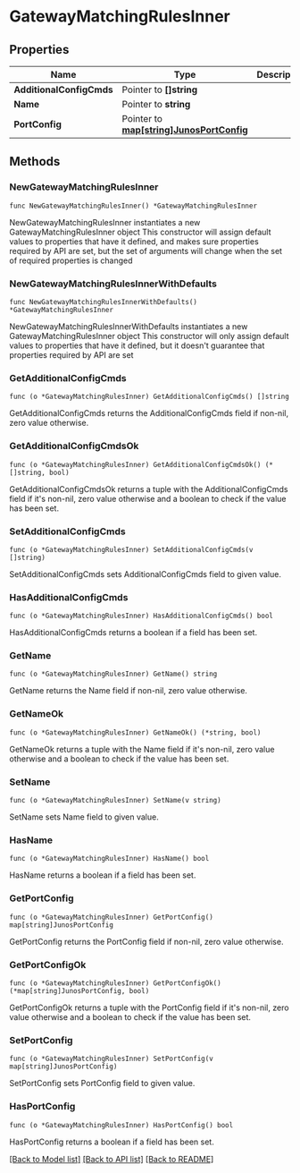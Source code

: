 # GatewayMatchingRulesInner

## Properties

Name | Type | Description | Notes
------------ | ------------- | ------------- | -------------
**AdditionalConfigCmds** | Pointer to **[]string** |  | [optional] 
**Name** | Pointer to **string** |  | [optional] 
**PortConfig** | Pointer to [**map[string]JunosPortConfig**](JunosPortConfig.md) |  | [optional] 

## Methods

### NewGatewayMatchingRulesInner

`func NewGatewayMatchingRulesInner() *GatewayMatchingRulesInner`

NewGatewayMatchingRulesInner instantiates a new GatewayMatchingRulesInner object
This constructor will assign default values to properties that have it defined,
and makes sure properties required by API are set, but the set of arguments
will change when the set of required properties is changed

### NewGatewayMatchingRulesInnerWithDefaults

`func NewGatewayMatchingRulesInnerWithDefaults() *GatewayMatchingRulesInner`

NewGatewayMatchingRulesInnerWithDefaults instantiates a new GatewayMatchingRulesInner object
This constructor will only assign default values to properties that have it defined,
but it doesn't guarantee that properties required by API are set

### GetAdditionalConfigCmds

`func (o *GatewayMatchingRulesInner) GetAdditionalConfigCmds() []string`

GetAdditionalConfigCmds returns the AdditionalConfigCmds field if non-nil, zero value otherwise.

### GetAdditionalConfigCmdsOk

`func (o *GatewayMatchingRulesInner) GetAdditionalConfigCmdsOk() (*[]string, bool)`

GetAdditionalConfigCmdsOk returns a tuple with the AdditionalConfigCmds field if it's non-nil, zero value otherwise
and a boolean to check if the value has been set.

### SetAdditionalConfigCmds

`func (o *GatewayMatchingRulesInner) SetAdditionalConfigCmds(v []string)`

SetAdditionalConfigCmds sets AdditionalConfigCmds field to given value.

### HasAdditionalConfigCmds

`func (o *GatewayMatchingRulesInner) HasAdditionalConfigCmds() bool`

HasAdditionalConfigCmds returns a boolean if a field has been set.

### GetName

`func (o *GatewayMatchingRulesInner) GetName() string`

GetName returns the Name field if non-nil, zero value otherwise.

### GetNameOk

`func (o *GatewayMatchingRulesInner) GetNameOk() (*string, bool)`

GetNameOk returns a tuple with the Name field if it's non-nil, zero value otherwise
and a boolean to check if the value has been set.

### SetName

`func (o *GatewayMatchingRulesInner) SetName(v string)`

SetName sets Name field to given value.

### HasName

`func (o *GatewayMatchingRulesInner) HasName() bool`

HasName returns a boolean if a field has been set.

### GetPortConfig

`func (o *GatewayMatchingRulesInner) GetPortConfig() map[string]JunosPortConfig`

GetPortConfig returns the PortConfig field if non-nil, zero value otherwise.

### GetPortConfigOk

`func (o *GatewayMatchingRulesInner) GetPortConfigOk() (*map[string]JunosPortConfig, bool)`

GetPortConfigOk returns a tuple with the PortConfig field if it's non-nil, zero value otherwise
and a boolean to check if the value has been set.

### SetPortConfig

`func (o *GatewayMatchingRulesInner) SetPortConfig(v map[string]JunosPortConfig)`

SetPortConfig sets PortConfig field to given value.

### HasPortConfig

`func (o *GatewayMatchingRulesInner) HasPortConfig() bool`

HasPortConfig returns a boolean if a field has been set.


[[Back to Model list]](../README.md#documentation-for-models) [[Back to API list]](../README.md#documentation-for-api-endpoints) [[Back to README]](../README.md)


